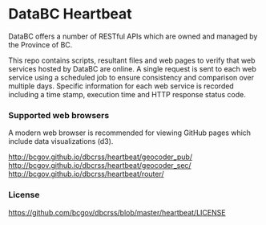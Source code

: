 # DataBC Heartbeat

DataBC offers a number of RESTful APIs which are owned and managed by the Province of BC. 

This repo contains scripts, resultant files and web pages to verify that web services hosted by DataBC are online. A single request is sent to
each web service using a scheduled job to ensure consistency and comparison over multiple days.
Specific information for each web service is recorded including a time stamp, execution time and HTTP response status code.


### Supported web browsers

A modern web browser is recommended for viewing GitHub pages which include data visualizations (d3).

http://bcgov.github.io/dbcrss/heartbeat/geocoder_pub/  <br/>
http://bcgov.github.io/dbcrss/heartbeat/geocoder_sec/  <br/>
http://bcgov.github.io/dbcrss/heartbeat/router/  <br/>


### License

https://github.com/bcgov/dbcrss/blob/master/heartbeat/LICENSE
